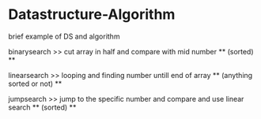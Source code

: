 # Datastructure-Algorithm
brief example of DS  and algorithm

binarysearch >> cut array in half and compare with mid number ** (sorted) **

linearsearch >> looping and finding number untill end of array ** (anything sorted or not) **

jumpsearch >> jump to the specific number and compare and use linear search ** (sorted) **


